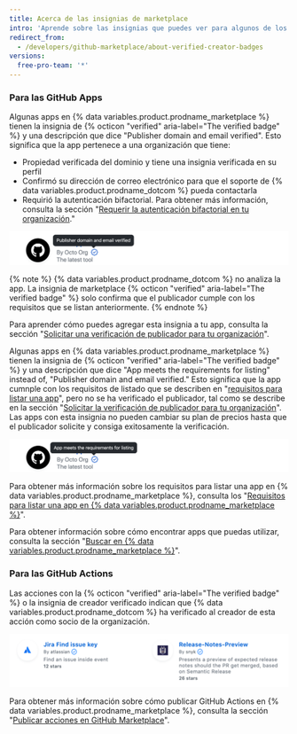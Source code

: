 ```yaml
---
title: Acerca de las insignias de marketplace
intro: 'Aprende sobre las insignias que puedes ver para algunos de los listados de apps y acciones en {% data variables.product.prodname_marketplace %}.'
redirect_from:
  - /developers/github-marketplace/about-verified-creator-badges
versions:
  free-pro-team: '*'
---
```


### Para las GitHub Apps

Algunas apps en {% data variables.product.prodname_marketplace %} tienen la insignia de {% octicon "verified" aria-label="The verified badge" %} y una descripción que dice "Publisher domain and email verified". Esto significa que la app pertenece a una organización que tiene:

- Propiedad verificada del dominio y tiene una insignia verificada en su perfil
- Confirmó su dirección de correo electrónico para que el soporte de {% data variables.product.prodname_dotcom %} pueda contactarla
- Requirió la autenticación bifactorial. Para obtener más información, consulta la sección "[Requerir la autenticación bifactorial en tu organización](/github/setting-up-and-managing-organizations-and-teams/requiring-two-factor-authentication-in-your-organization)."

![Insignia de Marketplace para las GitHub Apps](/assets/images/marketplace/apps-with-verified-publisher-badge-tooltip.png)

{% note %}
{% data variables.product.prodname_dotcom %} no analiza la app. La insignia de marketplace {% octicon "verified" aria-label="The verified badge" %} solo confirma que el publicador cumple con los requisitos que se listan anteriormente.
{% endnote %}

Para aprender cómo puedes agregar esta insignia a tu app, consulta la sección "[Solicitar una verificación de publicador para tu organización](/developers/github-marketplace/applying-for-publisher-verification-for-your-organization)".

Algunas apps en {% data variables.product.prodname_marketplace %} tienen la insignia de {% octicon "verified" aria-label="The verified badge" %} y una descripción que dice "App meets the requirements for listing" instead of, "Publisher domain and email verified." Esto significa que la app cumnple con los requisitos de listado que se describen en "[requisitos para listar una app](/developers/github-marketplace/requirements-for-listing-an-app)", pero no se ha verificado el publicador, tal como se describe en la sección "[Solicitar la verificación de publicador para tu organización](/developers/github-marketplace/applying-for-publisher-verification-for-your-organization)". Las apps con esta insignia no pueden cambiar su plan de precios hasta que el publicador solicite y consiga exitosamente la verificación.

![Insignia de Marketplace para las GitHub Apps](/assets/images/marketplace/apps-with-unverified-publisher-badge-tooltip.png)

Para obtener más información sobre los requisitos para listar una app en {% data variables.product.prodname_marketplace %}, consulta los "[Requisitos para listar una app en {% data variables.product.prodname_marketplace %}](/marketplace/getting-started/requirements-for-listing-an-app-on-github-marketplace/)".

Para obtener información sobre cómo encontrar apps que puedas utilizar, consulta la sección "[Buscar en {% data variables.product.prodname_marketplace %}](/github/searching-for-information-on-github/searching-github-marketplace)".

### Para las GitHub Actions

Las acciones con la {% octicon "verified" aria-label="The verified badge" %} o la insignia de creador verificado indican que {% data variables.product.prodname_dotcom %} ha verificado al creador de esta acción como socio de la organización.

![Insignia de creador verificado para las GitHub Actions](/assets/images/marketplace/verified-creator-badge-for-actions.png)

Para obtener más información sobre cómo publicar GitHub Actions en {% data variables.product.prodname_marketplace %}, consulta la sección "[Publicar acciones en GitHub Marketplace](/actions/creating-actions/publishing-actions-in-github-marketplace)".

